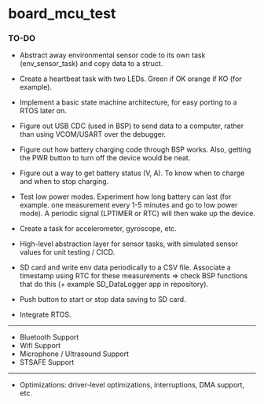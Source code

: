 # board_mcu_test


### TO-DO

- Abstract away environmental sensor code to its own task (env_sensor_task) and copy data to a struct. 

- Create a heartbeat task with two LEDs. Green if OK orange if KO (for example). 

- Implement a basic state machine architecture, for easy porting to a RTOS later on.

- Figure out USB CDC (used in BSP) to send data to a computer, rather than using VCOM/USART over the debugger.

- Figure out how battery charging code through BSP works. Also, getting the PWR button to turn off the device would be neat.
- Figure out a way to get battery status (V, A). To know when to charge and when to stop charging. 

- Test low power modes. Experiment how long battery can last (for example. one measurement every 1-5 minutes and go to low power mode). A periodic signal (LPTIMER or RTC) will then wake up the device.

- Create a task for accelerometer, gyroscope, etc. 

- High-level abstraction layer for sensor tasks, with simulated sensor values for unit testing / CICD.

- SD card and write env data periodically to a CSV file. Associate a timestamp using RTC for these measurements => check BSP functions that do this (+ example SD_DataLogger app in repository). 

- Push button to start or stop data saving to SD card. 

- Integrate RTOS.

---

- Bluetooth Support
- Wifi Support
- Microphone / Ultrasound Support 
- STSAFE Support

---

- Optimizations: driver-level optimizations, interruptions, DMA support, etc.